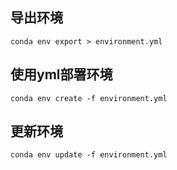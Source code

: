 ## 导出环境
```shell
conda env export > environment.yml
```

## 使用yml部署环境
```shell
conda env create -f environment.yml
```

## 更新环境
```shell
conda env update -f environment.yml
```